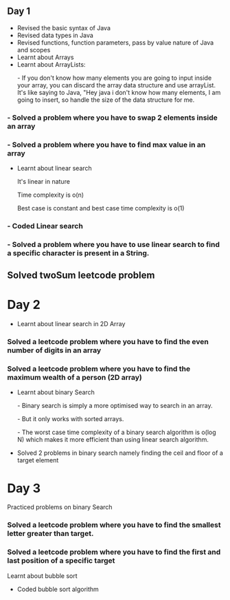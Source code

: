 ## Day 1

- Revised the basic syntax of Java
- Revised data types in Java
- Revised functions, function parameters, pass by value nature of Java and scopes
- Learnt about Arrays
- Learnt about ArrayLists:
      <p> - If you don't know how many elements you are going to input inside your array, you can discard the array data structure and use arrayList. It's like saying to Java, "Hey java i don't know how many 
            elements, I am going to insert, so handle the size of the data structure for me.</p> 

### - Solved a problem where you have to swap 2 elements inside an array
### - Solved a problem where you have to find max value in an array

- Learnt about linear search
        <p>It's linear in nature</p>
        <p>Time complexity is o(n)</p>
        <p>Best case is constant and best case time complexity is o(1)</p>

### -  Coded Linear search
### - Solved a problem where you have to use linear search to find a specific character is present in a String.

## Solved twoSum leetcode problem

# Day 2

- Learnt about linear search in 2D Array
### Solved a leetcode problem where you have to find the even number of digits in an array
### Solved a leetcode problem where you have to find the maximum wealth of a person (2D array)
- Learnt about binary Search
      <p> - Binary search is simply a more optimised way to search in an array.</p>
      <p> - But it only works with sorted arrays.</p>
      <p> - The worst case time complexity of a binary search algorithm is o(log N) which makes it more efficient than using linear search algorithm.</p>
- Solved 2 problems in binary search namely finding the ceil and floor of a target element

# Day 3

Practiced problems on binary Search

### Solved a leetcode problem where you have to find the smallest letter greater than target.
### Solved a leetcode problem where you have to find the first and last position of a specific target

Learnt about bubble sort
- Coded bubble sort algorithm
